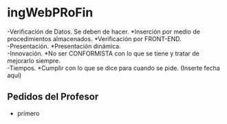 # ingWebPRoFin

-Verificación de Datos. Se deben de hacer. 
	*Inserción por medio de procedimientos almacenados.
	*Verificación por FRONT-END.
<br>
-Presentación.
	*Presentación dinámica.
<br>
-Innovación.
	*No ser CONFORMISTA con lo que se tiene y tratar de mejorarlo siempre.
<br>
-Tiempos.
	*Cumplir con lo que se dice para cuando se pide. (Inserte fecha aquí)
<h2>Pedidos del Profesor</h2>
<ul>
	<li>primero</li>
</ul>
